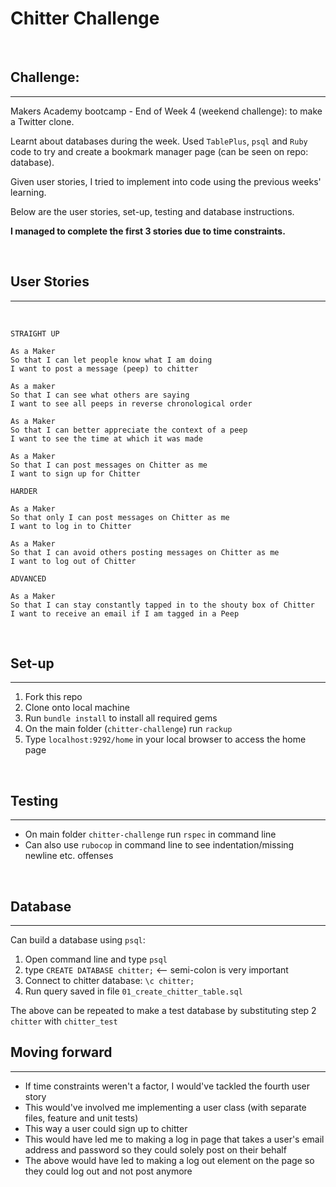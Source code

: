 Chitter Challenge
=================

<br>

## Challenge:
---

Makers Academy bootcamp - End of Week 4 (weekend challenge): to make a Twitter clone. <br>

Learnt about databases during the week. Used `TablePlus`, `psql` and `Ruby` code to try and create a bookmark manager page (can be seen on repo: database). <br>

Given user stories, I tried to implement into code using the previous weeks' learning. <br>

Below are the user stories, set-up, testing and database instructions. <br>

**I managed to complete the first 3 stories due to time constraints.**

<br>

## User Stories
---
<br>

```
STRAIGHT UP

As a Maker
So that I can let people know what I am doing  
I want to post a message (peep) to chitter

As a maker
So that I can see what others are saying  
I want to see all peeps in reverse chronological order

As a Maker
So that I can better appreciate the context of a peep
I want to see the time at which it was made

As a Maker
So that I can post messages on Chitter as me
I want to sign up for Chitter

HARDER

As a Maker
So that only I can post messages on Chitter as me
I want to log in to Chitter

As a Maker
So that I can avoid others posting messages on Chitter as me
I want to log out of Chitter

ADVANCED

As a Maker
So that I can stay constantly tapped in to the shouty box of Chitter
I want to receive an email if I am tagged in a Peep
```

<br>

## Set-up
---
1. Fork this repo
2. Clone onto local machine
3. Run `bundle install` to install all required gems
4. On the main folder (`chitter-challenge`) run `rackup`
5. Type `localhost:9292/home` in your local browser to access the home page

<br>

## Testing
---
- On main folder `chitter-challenge` run `rspec` in command line
- Can also use `rubocop` in command line to see indentation/missing newline etc. offenses

<br>

## Database
---
Can build a database using `psql`:
1. Open command line and type `psql`
2. type `CREATE DATABASE chitter;` <-- semi-colon is very important
3. Connect to chitter database: `\c chitter;`
4. Run query saved in file `01_create_chitter_table.sql`

The above can be repeated to make a test database by substituting step 2 `chitter` with `chitter_test`

## Moving forward
---
- If time constraints weren't a factor, I would've tackled the fourth user story
- This would've involved me implementing a user class (with separate files, feature and unit tests)
- This way a user could sign up to chitter
- This would have led me to making a log in page that takes a user's email address and password so they could solely post on their behalf
- The above would have led to making a log out element on the page so they could log out and not post anymore